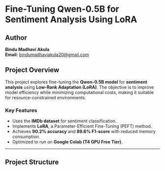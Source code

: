 # Fine-Tuning Qwen-0.5B for Sentiment Analysis Using LoRA

## Author  
**Bindu Madhavi Akula**  
**Email:** bindumadhaviakula20@gmail.com  

## Project Overview  
This project explores fine-tuning the **Qwen-0.5B model** for **sentiment analysis** using **Low-Rank Adaptation (LoRA)**. The objective is to improve model efficiency while minimizing computational costs, making it suitable for resource-constrained environments.  

### Key Features  
- Uses the **IMDb dataset** for sentiment classification.  
- Implements **LoRA**, a Parameter-Efficient Fine-Tuning (PEFT) method.  
- Achieves **90.2% accuracy** and **89.6% F1-score** with reduced memory consumption.  
- Optimized to run on **Google Colab (T4 GPU Free Tier)**.  

---

## Project Structure  
